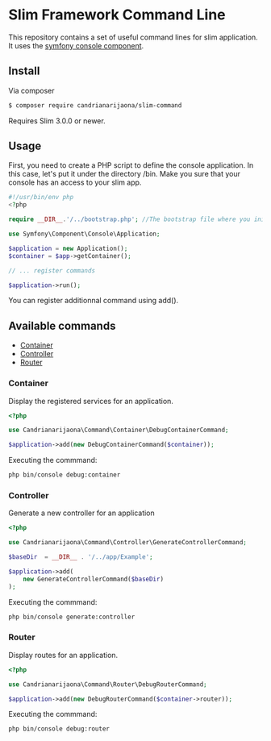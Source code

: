 # Slim Framework Command Line
This repository contains a set of useful command lines for slim application. It uses the [symfony console component](https://symfony.com/doc/current/components/console.html).

## Install

Via composer

``` bash
$ composer require candrianarijaona/slim-command
```

Requires Slim 3.0.0 or newer.

## Usage

First, you need to create a PHP script to define the console application.
In this case, let's put it under the directory /bin.
Make you sure that your console has an access to your slim app.

```php
#!/usr/bin/env php
<?php

require __DIR__.'/../bootstrap.php'; //The bootstrap file where you init your slim app

use Symfony\Component\Console\Application;

$application = new Application();
$container = $app->getContainer();

// ... register commands

$application->run();
```

You can register additionnal command using add().

## Available commands

* [Container](#container)
* [Controller](#controller)
* [Router](#router)

### Container

Display the registered services for an application.

```php
<?php

use Candrianarijaona\Command\Container\DebugContainerCommand;

$application->add(new DebugContainerCommand($container));
```

Executing the commmand:

```bash
php bin/console debug:container
```

### Controller

Generate a new controller for an application 

```php
<?php

use Candrianarijaona\Command\Controller\GenerateControllerCommand;

$baseDir  = __DIR__ . '/../app/Example';

$application->add(
    new GenerateControllerCommand($baseDir)
);
```

Executing the commmand:

```bash
php bin/console generate:controller
```


### Router

Display routes for an application.

```php
<?php

use Candrianarijaona\Command\Router\DebugRouterCommand;

$application->add(new DebugRouterCommand($container->router));
```

Executing the commmand:

```bash
php bin/console debug:router
```


